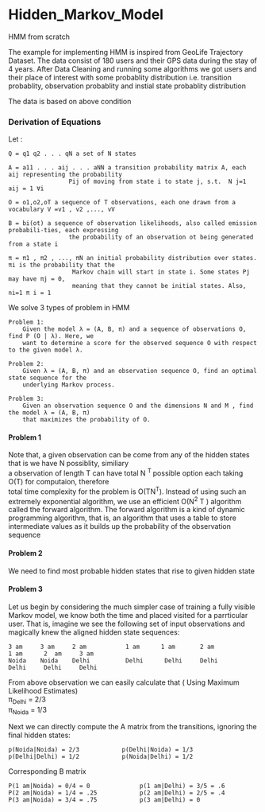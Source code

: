# Hidden_Markov_Model
HMM from scratch 

The example for implementing HMM is inspired from GeoLife Trajectory Dataset. The data consist of 180 users and their GPS data during the stay of 4 years. After Data Cleaning and running some algorithms we got users and their place of interest with some probablity distribution i.e. transition probablity, observation probablity and instial state probablity distribution

The data is based on above condition
### Derivation of Equations
Let :

    Q = q1 q2 . . . qN a set of N states
        
    A = a11 . . . aij . . . aNN a transition probability matrix A, each aij representing the probability
                     Pij of moving from state i to state j, s.t.  N j=1 aij = 1 ∀i
                                        
    O = o1,o2,oT a sequence of T observations, each one drawn from a vocabulary V =v1 , v2 ,..., vV
        
    B = bi(ot) a sequence of observation likelihoods, also called emission probabili-ties, each expressing 
                     the probability of an observation ot being generated from a state i
                                        
    π = π1 , π2 , ..., πN an initial probability distribution over states. πi is the probability that the 
                      Markov chain will start in state i. Some states Pj may have πj = 0, 
                      meaning that they cannot be initial states. Also, ni=1 π i = 1
        
        
        
We solve 3 types of problem in HMM

    Problem 1:
        Given the model λ = (A, B, π) and a sequence of observations O, find P (O | λ). Here, we
        want to determine a score for the observed sequence O with respect to the given model λ.
        
    Problem 2:
        Given λ = (A, B, π) and an observation sequence O, find an optimal state sequence for the
        underlying Markov process.
        
    Problem 3:
        Given an observation sequence O and the dimensions N and M , find the model λ = (A, B, π)
        that maximizes the probability of O.
        
#### Problem 1
Note that, a given observation can be come from any of the hidden states that is we have N possiblity, similiary <br />
a observation of length T can have total N <sup> T </sup> possible option each taking O(T) for computaion, therefore <br />
total time complexity for the problem is O(TN<sup>T</sup>).
Instead of using such an extremely exponential algorithm, we use an efficient
O(N<sup>2</sup> T ) algorithm called the forward algorithm. The forward algorithm is a kind
of dynamic programming algorithm, that is, an algorithm that uses a table to store
intermediate values as it builds up the probability of the observation sequence

#### Problem 2
We need to find most probable hidden states that rise to given hidden state


#### Problem 3

Let us begin by considering the much simpler case of training a fully visible
Markov model, we know both the time and placed visited for a
parrticular user. That is, imagine we see the following set of input observations and magically
knew the aligned hidden state sequences:
```
3 am     3 am     2 am           1 am      1 am       2 am               1 am      2  am     3 am 
Noida    Noida    Delhi          Delhi      Delhi     Delhi              Delhi     Delhi     Delhi
```
From above observation we can easily calculate that ( Using Maximum Likelihood Estimates) <br />
π<sub>Delhi</sub> = 2/3 <br />
π<sub>Noida</sub> = 1/3

Next we can directly compute the A matrix from the transitions, ignoring the final hidden states:
```
p(Noida|Noida) = 2/3            p(Delhi|Noida) = 1/3
p(Delhi|Delhi) = 1/2            p(Noida|Delhi) = 1/2
```
Corresponding B matrix
```
P(1 am|Noida) = 0/4 = 0              p(1 am|Delhi) = 3/5 = .6
P(2 am|Noida) = 1/4 = .25            p(2 am|Delhi) = 2/5 = .4
P(3 am|Noida) = 3/4 = .75            p(3 am|Delhi) = 0
```
 
